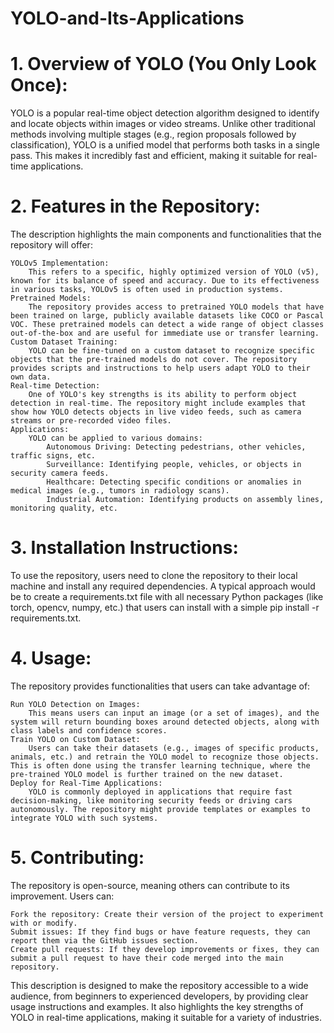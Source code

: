 # YOLO-and-Its-Applications

# 1. Overview of YOLO (You Only Look Once):

YOLO is a popular real-time object detection algorithm designed to identify and locate objects within images or video streams. Unlike other traditional methods involving multiple stages (e.g., region proposals followed by classification), YOLO is a unified model that performs both tasks in a single pass. This makes it incredibly fast and efficient, making it suitable for real-time applications.

# 2. Features in the Repository:

The description highlights the main components and functionalities that the repository will offer:

    YOLOv5 Implementation:
        This refers to a specific, highly optimized version of YOLO (v5), known for its balance of speed and accuracy. Due to its effectiveness in various tasks, YOLOv5 is often used in production systems.
    Pretrained Models:
        The repository provides access to pretrained YOLO models that have been trained on large, publicly available datasets like COCO or Pascal VOC. These pretrained models can detect a wide range of object classes out-of-the-box and are useful for immediate use or transfer learning.
    Custom Dataset Training:
        YOLO can be fine-tuned on a custom dataset to recognize specific objects that the pre-trained models do not cover. The repository provides scripts and instructions to help users adapt YOLO to their own data.
    Real-time Detection:
        One of YOLO's key strengths is its ability to perform object detection in real-time. The repository might include examples that show how YOLO detects objects in live video feeds, such as camera streams or pre-recorded video files.
    Applications:
        YOLO can be applied to various domains:
            Autonomous Driving: Detecting pedestrians, other vehicles, traffic signs, etc.
            Surveillance: Identifying people, vehicles, or objects in security camera feeds.
            Healthcare: Detecting specific conditions or anomalies in medical images (e.g., tumors in radiology scans).
            Industrial Automation: Identifying products on assembly lines, monitoring quality, etc.

# 3. Installation Instructions:

To use the repository, users need to clone the repository to their local machine and install any required dependencies. A typical approach would be to create a requirements.txt file with all necessary Python packages (like torch, opencv, numpy, etc.) that users can install with a simple pip install -r requirements.txt.

# 4. Usage:

The repository provides functionalities that users can take advantage of:

    Run YOLO Detection on Images:
        This means users can input an image (or a set of images), and the system will return bounding boxes around detected objects, along with class labels and confidence scores.
    Train YOLO on Custom Dataset:
        Users can take their datasets (e.g., images of specific products, animals, etc.) and retrain the YOLO model to recognize those objects. This is often done using the transfer learning technique, where the pre-trained YOLO model is further trained on the new dataset.
    Deploy for Real-Time Applications:
        YOLO is commonly deployed in applications that require fast decision-making, like monitoring security feeds or driving cars autonomously. The repository might provide templates or examples to integrate YOLO with such systems.

# 5. Contributing:

The repository is open-source, meaning others can contribute to its improvement. Users can:

    Fork the repository: Create their version of the project to experiment with or modify.
    Submit issues: If they find bugs or have feature requests, they can report them via the GitHub issues section.
    Create pull requests: If they develop improvements or fixes, they can submit a pull request to have their code merged into the main repository.

This description is designed to make the repository accessible to a wide audience, from beginners to experienced developers, by providing clear usage instructions and examples. It also highlights the key strengths of YOLO in real-time applications, making it suitable for a variety of industries.
